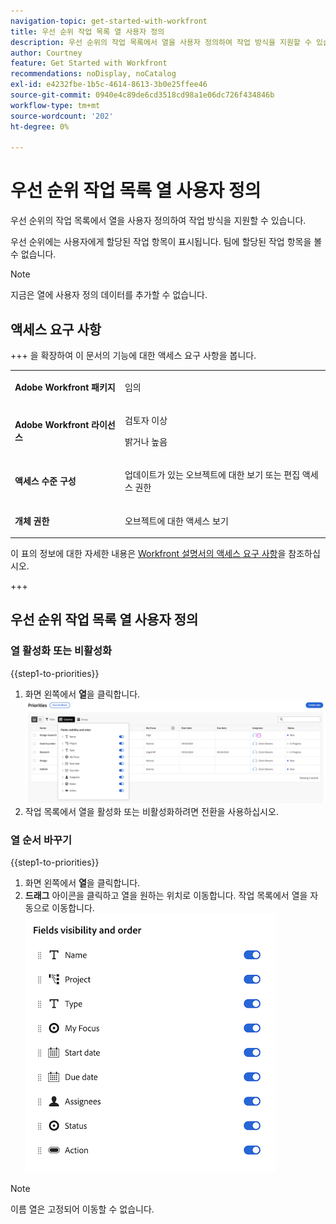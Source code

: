 ```yaml
---
navigation-topic: get-started-with-workfront
title: 우선 순위 작업 목록 열 사용자 정의
description: 우선 순위의 작업 목록에서 열을 사용자 정의하여 작업 방식을 지원할 수 있습니다.
author: Courtney
feature: Get Started with Workfront
recommendations: noDisplay, noCatalog
exl-id: e4232fbe-1b5c-4614-8613-3b0e25ffee46
source-git-commit: 0940e4c89de6cd3518cd98a1e06dc726f434846b
workflow-type: tm+mt
source-wordcount: '202'
ht-degree: 0%

---
```


# 우선 순위 작업 목록 열 사용자 정의

우선 순위의 작업 목록에서 열을 사용자 정의하여 작업 방식을 지원할 수 있습니다.

우선 순위에는 사용자에게 할당된 작업 항목이 표시됩니다. 팀에 할당된 작업 항목을 볼 수 없습니다.

>[!NOTE]
>
>지금은 열에 사용자 정의 데이터를 추가할 수 없습니다.

## 액세스 요구 사항

+++ 을 확장하여 이 문서의 기능에 대한 액세스 요구 사항을 봅니다.

<table style="table-layout:auto"> 
 <col> 
 </col> 
 <col> 
 </col> 
 <tbody> 
  <tr> 
   <td role="rowheader"><strong>Adobe Workfront 패키지</strong></td> 
   <td> <p>임의</p> </td> 
  </tr> 
  <tr> 
   <td role="rowheader"><strong>Adobe Workfront 라이선스</strong></td> 
   <td> 
   <p>검토자 이상</p>
   <p>밝거나 높음</p> 
   </td> 
  </tr> 
  <tr> 
   <td role="rowheader"><strong>액세스 수준 구성</strong></td> 
   <td> <p>업데이트가 있는 오브젝트에 대한 보기 또는 편집 액세스 권한</p></td> 
  </tr> 
  <tr> 
   <td role="rowheader"><strong>개체 권한</strong></td> 
   <td> <p>오브젝트에 대한 액세스 보기</p></td> 
  </tr> 
 </tbody> 
</table>

이 표의 정보에 대한 자세한 내용은 [Workfront 설명서의 액세스 요구 사항](/help/quicksilver/administration-and-setup/add-users/access-levels-and-object-permissions/access-level-requirements-in-documentation.md)을 참조하십시오.

+++

## 우선 순위 작업 목록 열 사용자 정의

### 열 활성화 또는 비활성화

{{step1-to-priorities}}

1. 화면 왼쪽에서 **열**&#x200B;을 클릭합니다.
   ![열](assets/columns-new.png)
1. 작업 목록에서 열을 활성화 또는 비활성화하려면 전환을 사용하십시오.

### 열 순서 바꾸기

{{step1-to-priorities}}

1. 화면 왼쪽에서 **열**&#x200B;을 클릭합니다.
1. **드래그** 아이콘을 클릭하고 열을 원하는 위치로 이동합니다. 작업 목록에서 열을 자동으로 이동합니다.
   ![열 순서 바꾸기](assets/reorder-columns-new.png)

>[!NOTE]
>
>이름 열은 고정되어 이동할 수 없습니다.
